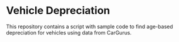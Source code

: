 # Vehicle Depreciation

This repository contains a script with sample code to find age-based depreciation for vehicles using data from CarGurus. 
